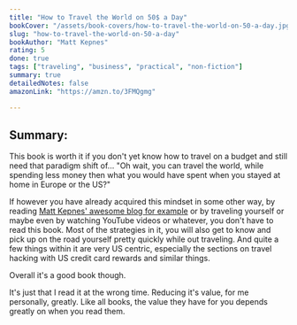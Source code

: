 ```yaml
---
title: "How to Travel the World on 50$ a Day"
bookCover: "/assets/book-covers/how-to-travel-the-world-on-50-a-day.jpg"
slug: "how-to-travel-the-world-on-50-a-day"
bookAuthor: "Matt Kepnes"
rating: 5
done: true
tags: ["traveling", "business", "practical", "non-fiction"]
summary: true
detailedNotes: false
amazonLink: "https://amzn.to/3FMQgmg"

---
```


## Summary: 

This book is worth it if you don't yet know how to travel on a budget and still need that paradigm shift of... "Oh wait, you can travel the world, while spending less money then what you would have spent when you stayed at home in Europe or the US?"

If however you have already acquired this mindset in some other way, by reading [Matt Kepnes' awesome blog for example](https://www.nomadicmatt.com/travel-blog/) or by traveling yourself or maybe even by watching YouTube videos or whatever, you don't have to read this book. Most of the strategies in it, you will also get to know and pick up on the road yourself pretty quickly while out traveling. And quite a few things within it are very US centric, especially the sections on travel hacking with US credit card rewards and similar things.

Overall it's a good book though. 

It's just that I read it at the wrong time. Reducing it's value, for me personally, greatly. Like all books, the value they have for you depends greatly on when you read them.